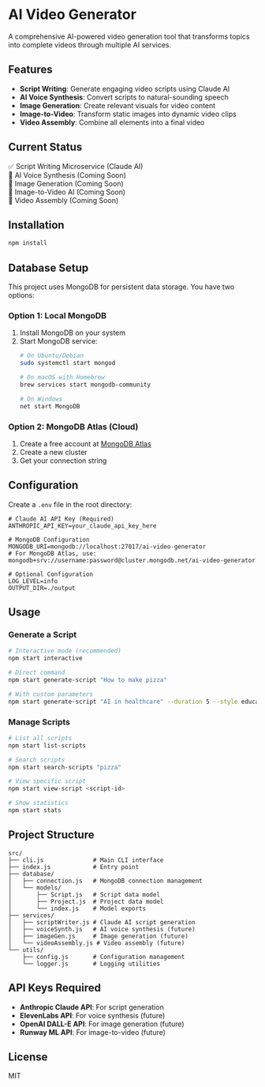 # AI Video Generator

A comprehensive AI-powered video generation tool that transforms topics into complete videos through multiple AI services.

## Features

- **Script Writing**: Generate engaging video scripts using Claude AI
- **AI Voice Synthesis**: Convert scripts to natural-sounding speech
- **Image Generation**: Create relevant visuals for video content
- **Image-to-Video**: Transform static images into dynamic video clips
- **Video Assembly**: Combine all elements into a final video

## Current Status

✅ Script Writing Microservice (Claude AI)  
🚧 AI Voice Synthesis (Coming Soon)  
🚧 Image Generation (Coming Soon)  
🚧 Image-to-Video AI (Coming Soon)  
🚧 Video Assembly (Coming Soon)  

## Installation

```bash
npm install
```

## Database Setup

This project uses MongoDB for persistent data storage. You have two options:

### Option 1: Local MongoDB
1. Install MongoDB on your system
2. Start MongoDB service:
   ```bash
   # On Ubuntu/Debian
   sudo systemctl start mongod
   
   # On macOS with Homebrew
   brew services start mongodb-community
   
   # On Windows
   net start MongoDB
   ```

### Option 2: MongoDB Atlas (Cloud)
1. Create a free account at [MongoDB Atlas](https://www.mongodb.com/atlas)
2. Create a new cluster
3. Get your connection string

## Configuration

Create a `.env` file in the root directory:

```env
# Claude AI API Key (Required)
ANTHROPIC_API_KEY=your_claude_api_key_here

# MongoDB Configuration
MONGODB_URI=mongodb://localhost:27017/ai-video-generator
# For MongoDB Atlas, use: mongodb+srv://username:password@cluster.mongodb.net/ai-video-generator

# Optional Configuration
LOG_LEVEL=info
OUTPUT_DIR=./output
```

## Usage

### Generate a Script

```bash
# Interactive mode (recommended)
npm start interactive

# Direct command
npm start generate-script "How to make pizza"

# With custom parameters
npm start generate-script "AI in healthcare" --duration 5 --style educational --audience professionals
```

### Manage Scripts

```bash
# List all scripts
npm start list-scripts

# Search scripts
npm start search-scripts "pizza"

# View specific script
npm start view-script <script-id>

# Show statistics
npm start stats
```

## Project Structure

```
src/
├── cli.js              # Main CLI interface
├── index.js            # Entry point
├── database/
│   ├── connection.js   # MongoDB connection management
│   └── models/
│       ├── Script.js   # Script data model
│       ├── Project.js  # Project data model
│       └── index.js    # Model exports
├── services/
│   ├── scriptWriter.js # Claude AI script generation
│   ├── voiceSynth.js   # AI voice synthesis (future)
│   ├── imageGen.js     # Image generation (future)
│   └── videoAssembly.js # Video assembly (future)
└── utils/
    ├── config.js       # Configuration management
    └── logger.js       # Logging utilities
```

## API Keys Required

- **Anthropic Claude API**: For script generation
- **ElevenLabs API**: For voice synthesis (future)
- **OpenAI DALL-E API**: For image generation (future)
- **Runway ML API**: For image-to-video (future)

## License

MIT
